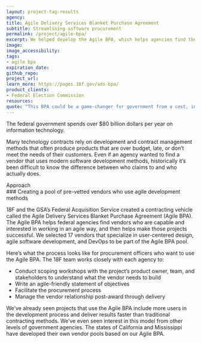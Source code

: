 ```yaml
---
layout: project-tag-results
agency: 
title: Agile Delivery Services Blanket Purchase Agreement
subtitle: Streamlining software procurement
permalink: /project/agile-bpa/
excerpt: We helped develop the Agile BPA, which helps agencies find the right vendors and set projects up for success.
image: 
image_accessibility: 
tags:
- agile bpa
expiration_date: 
github_repo: 
project_url: 
learn_more: https://pages.18f.gov/ads-bpa/
product_clients: 
- Federal Election Commission
resources: 
quote: "This BPA could be a game-changer for government from a cost, innovation, and time-to-market perspective."
---
```


The federal government spends over $80 billion dollars per year on information technology.

Many technology contracts rely on development and contract management methods that often produce products that are over budget, late, or don’t meet the needs of their customers. Even if an agency wanted to find a vendor that uses modern software development methods, historically it’s been difficult to know the difference between who claims to and who actually does. 

<div class="small-caps">Approach</div>
### Creating a pool of pre-vetted vendors who use agile development methods

18F and the GSA’s Federal Acquisition Service created a contracting vehicle called the Agile Delivery Services Blanket Purchase Agreement (Agile BPA). The Agile BPA helps federal agencies find vendors who are capable and interested in working in an agile way, and then helps make those projects successful. We selected 17 vendors that specialize in user-centered design, agile software development, and DevOps to be part of the Agile BPA pool. 

Here’s what the process looks like for procurement officers who want to use the Agile BPA. The 18F team works closely with each agency to: 

- Conduct scoping workshops with the project’s product owner, team, and stakeholders to understand what the vendor needs to build
- Write an agile-friendly statement of objectives
- Facilitate the procurement process
- Manage the vendor relationship post-award through delivery

We’ve already seen projects that use the Agile BPA include more users in the development process and deliver results faster than traditional contracting methods. We’ve even seen interest in this model from other levels of government agencies. The states of California and Mississippi have developed their own vendor pools based on our Agile BPA. 
